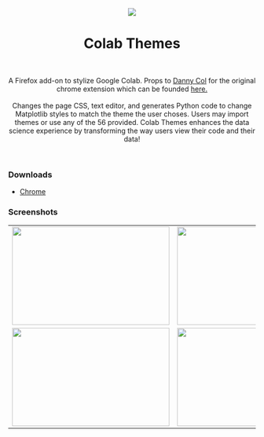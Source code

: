 <div align="center">
  <img src="https://raw.githubusercontent.com/DannyCol/colab_themes/main/icons/favicon128.png">
  <br>
  <h1>Colab Themes</h1>
  <br>
  <p>A Firefox add-on to stylize Google Colab. Props to  <a href="https://github.com/DannyCol/Colab-Themes/">Danny Col</a> for the original chrome extension which can be founded <a href="https://github.com/DannyCol/Colab-Themes/">here.<a/>
  <br><br>
  Changes the page CSS, text editor, and generates Python code to change Matplotlib styles to match the theme the user choses. Users may import themes or use any of the 56 provided. Colab Themes enhances the data science experience by transforming the way users view their code and their data!</p>
  <br>
</div>

<h3> Downloads </h3>
<div>
  <ul>
  <li><a href="https://chrome.google.com/webstore/detail/hledcfghfgmmjpnfkklcifpcdogjlgig/">Chrome</a></li>
</ul>
</div>

<h3> Screenshots </h3>
<div>
  <center>
  <table style="border:none">
  <tr>
    <td><img src="images/nord.jpg" width="320" height="200"></td>
    <td><img src="images/solarized-light.jpg" width="320" height="200"></td>
  </tr>
  <tr>
    <td><img src="images/gruvbox.jpg" width="320" height="200"></td>
    <td><img src="images/cobalt.jpg" width="320" height="200"></td>
  </tr>
  </table>
  </center>
</div>
